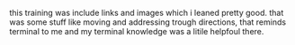 this training was include links and images which i leaned pretty good.
that was some stuff like moving and addressing trough directions, that reminds terminal to me and my terminal knowledge was a litile helpfoul there.